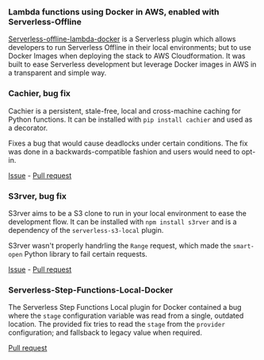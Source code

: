 ### Lambda functions using Docker in AWS, enabled with Serverless-Offline
[Serverless-offline-lambda-docker](https://www.npmjs.com/package/serverless-offline-lambda-docker-plugin) is a Serverless plugin which allows developers to run Serverless Offline in their local environments; but to use Docker Images when deploying the stack to AWS Cloudformation. It was built to ease Serverless development but leverage Docker images in AWS in a transparent and simple way.

### Cachier, bug fix
Cachier is a persistent, stale-free, local and cross-machine caching for Python functions. It can be installed with `pip install cachier` and used as a decorator.

Fixes a bug that would cause deadlocks under certain conditions. The fix was done in a backwards-compatible fashion and users would need to opt-in.

[Issue](https://github.com/shaypal5/cachier/issues/37) - [Pull request](https://github.com/shaypal5/cachier/pull/36)

### S3rver, bug fix
S3rver aims to be a S3 clone to run in your local environment to ease the development flow. It can be installed with `npm install s3rver` and is a dependency of the `serverless-s3-local` plugin.

S3rver wasn't properly handrling the `Range` request, which made the `smart-open` Python library to fail certain requests.

[Issue](https://github.com/jamhall/s3rver/issues/754) - [Pull request](https://github.com/jamhall/s3rver/pull/755)

### Serverless-Step-Functions-Local-Docker
The Serverless Step Functions Local plugin for Docker contained a bug where the `stage` configuration variable was read from a single, outdated location. The provided fix tries to read the `stage` from the `provider` configuration; and fallsback to legacy value when required.

[Pull request](https://github.com/evennode/serverless-step-functions-local-docker/pull/3)